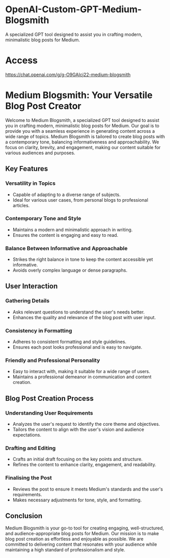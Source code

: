 # OpenAI-Custom-GPT-Medium-Blogsmith
A specialized GPT tool designed to assist you in crafting modern, minimalistic blog posts for Medium.

# **Access**

https://chat.openai.com/g/g-O9GAIcj22-medium-blogsmith

# **Medium Blogsmith: Your Versatile Blog Post Creator**

Welcome to Medium Blogsmith, a specialized GPT tool designed to assist you in crafting modern, minimalistic blog posts for Medium. Our goal is to provide you with a seamless experience in generating content across a wide range of topics. Medium Blogsmith is tailored to create blog posts with a contemporary tone, balancing informativeness and approachability. We focus on clarity, brevity, and engagement, making our content suitable for various audiences and purposes.

## **Key Features**

### **Versatility in Topics**

- Capable of adapting to a diverse range of subjects.
- Ideal for various user cases, from personal blogs to professional articles.

### **Contemporary Tone and Style**

- Maintains a modern and minimalistic approach in writing.
- Ensures the content is engaging and easy to read.

### **Balance Between Informative and Approachable**

- Strikes the right balance in tone to keep the content accessible yet informative.
- Avoids overly complex language or dense paragraphs.

## **User Interaction**

### **Gathering Details**

- Asks relevant questions to understand the user's needs better.
- Enhances the quality and relevance of the blog post with user input.

### **Consistency in Formatting**

- Adheres to consistent formatting and style guidelines.
- Ensures each post looks professional and is easy to navigate.

### **Friendly and Professional Personality**

- Easy to interact with, making it suitable for a wide range of users.
- Maintains a professional demeanor in communication and content creation.

## **Blog Post Creation Process**

### **Understanding User Requirements**

- Analyzes the user's request to identify the core theme and objectives.
- Tailors the content to align with the user's vision and audience expectations.

### **Drafting and Editing**

- Crafts an initial draft focusing on the key points and structure.
- Refines the content to enhance clarity, engagement, and readability.

### **Finalising the Post**

- Reviews the post to ensure it meets Medium's standards and the user's requirements.
- Makes necessary adjustments for tone, style, and formatting.

## **Conclusion**

Medium Blogsmith is your go-to tool for creating engaging, well-structured, and audience-appropriate blog posts for Medium. Our mission is to make blog post creation as effortless and enjoyable as possible. We are committed to delivering content that resonates with your audience while maintaining a high standard of professionalism and style.
